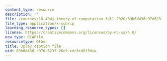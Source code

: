 ```yaml
---
content_type: resource
description: ''
file: /courses/18-404j-theory-of-computation-fall-2020/89b6d436c97d623f26e9cdc3cd8f3dea_N28g_YBXY8Y.srt
file_type: application/x-subrip
learning_resource_types: []
license: https://creativecommons.org/licenses/by-nc-sa/4.0/
ocw_type: OCWFile
resourcetype: Other
title: 3play caption file
uid: 89b6d436-c97d-623f-26e9-cdc3cd8f3dea
---
```

